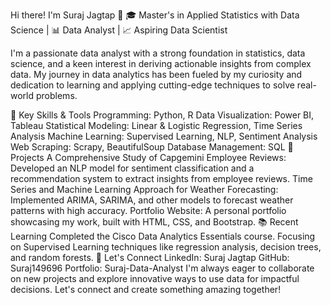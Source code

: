Hi there! I'm Suraj Jagtap 👋
🎓 Master's in Applied Statistics with Data Science | 📊 Data Analyst | 📈 Aspiring Data Scientist

I'm a passionate data analyst with a strong foundation in statistics, data science, and a keen interest in deriving actionable insights from complex data. My journey in data analytics has been fueled by my curiosity and dedication to learning and applying cutting-edge techniques to solve real-world problems.

🌟 Key Skills & Tools
Programming: Python, R
Data Visualization: Power BI, Tableau
Statistical Modeling: Linear & Logistic Regression, Time Series Analysis
Machine Learning: Supervised Learning, NLP, Sentiment Analysis
Web Scraping: Scrapy, BeautifulSoup
Database Management: SQL
🚀 Projects
A Comprehensive Study of Capgemini Employee Reviews: Developed an NLP model for sentiment classification and a recommendation system to extract insights from employee reviews.
Time Series and Machine Learning Approach for Weather Forecasting: Implemented ARIMA, SARIMA, and other models to forecast weather patterns with high accuracy.
Portfolio Website: A personal portfolio showcasing my work, built with HTML, CSS, and Bootstrap.
📚 Recent Learning
Completed the Cisco Data Analytics Essentials course.
Focusing on Supervised Learning techniques like regression analysis, decision trees, and random forests.
💬 Let's Connect
LinkedIn: Suraj Jagtap
GitHub: Suraj149696
Portfolio: Suraj-Data-Analyst
I'm always eager to collaborate on new projects and explore innovative ways to use data for impactful decisions. Let's connect and create something amazing together!
